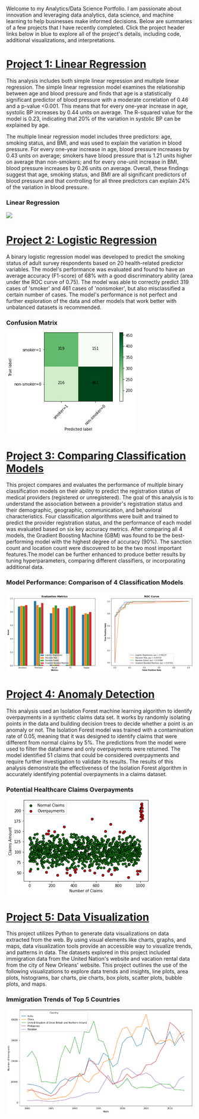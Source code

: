 Welcome to my Analytics/Data Science Portfolio. I am passionate about innovation and leveraging data analytics, data science, and machine learning to help businesses make informed decisions. Below are summaries of a few projects that I have recently completed. Click the project header links below in blue to explore all of the project's details, including code, additional visualizations, and interpretations.

# [Project 1: Linear Regression](https://github.com/dandersonghub/EDA_Linear_Regression/blob/main/EDA_Linear_Regression.ipynb)
This analysis includes both simple linear regression and multiple linear regression. The simple linear regression model examines the relationship between age and blood pressure and finds that age is a statistically significant predictor of blood pressure with a moderate correlation of 0.46 and a p-value <0.001. This means that for every one-year increase in age, systolic BP increases by 0.44 units on average. The R-squared value for the model is 0.23, indicating that 20% of the variation in systolic BP can be explained by age.

The multiple linear regression model includes three predictors: age, smoking status, and BMI, and was used to explain the variation in blood pressure. For every one-year increase in age, blood pressure increases by 0.43 units on average; smokers have blood pressure that is 1.21 units higher on average than non-smokers; and for every one-unit increase in BMI, blood pressure increases by 0.26 units on average. Overall, these findings suggest that age, smoking status, and BMI are all significant predictors of blood pressure and that controlling for all three predictors can explain 24% of the variation in blood pressure.

### Linear Regression
![](/images/SMR_.png)




# [Project 2: Logistic Regression](https://github.com/dandersonghub/Logistic_Regression/blob/main/Logistic_Regression.ipynb)
A binary logistic regression model was developed to predict the smoking status of adult survey respondents based on 20 health-related predictor variables. The model's performance was evaluated and found to have an average accuracy (F1-score) of 68% with a good discriminatory ability (area under the ROC curve of 0.75). The model was able to correctly predict 319 cases of 'smoker' and 461 cases of 'nonsmoker', but also misclassified a certain number of cases. The model's performance is not perfect and further exploration of the data and other models that work better with unbalanced datasets is recommended.

### Confusion Matrix
![](/images/conf.png)




# [Project 3: Comparing Classification Models](https://github.com/dandersonghub/Comparing-Classification-Models/blob/main/DA_Case_Study.ipynb)
This project compares and evaluates the performance of multiple binary classification models on their ability to predict the registration status of medical providers (registered or unregistered). The goal of this analysis is to understand the association between a provider's registration status and their demographic, geographic, communication, and behavioral characteristics. Four classification algorithms were built and trained to predict the provider registration status, and the performance of each model was evaluated based on six key accuracy metrics. After comparing all 4 models, the Gradient Boosting Machine (GBM) was found to be the best-performing model with the highest degree of accuracy (90%). The sanction count and location count were discovered to be the two most important features.The model can be further enhanced to produce better results by tuning hyperparameters, comparing different classifiers, or incorporating additional data.

### Model Performance: Comparison of 4 Classification Models
![](/images/class_compare1.png)



# [Project 4: Anomaly Detection](https://github.com/dandersonghub/Anomaly-Detection/blob/main/Anomaly_Detection.ipynb)
This analysis used an Isolation Forest machine learning algorithm to identify overpayments in a synthetic claims data set. It works by randomly isolating points in the data and building decision trees to decide whether a point is an anomaly or not. The Isolation Forest model was trained with a contamination rate of 0.05, meaning that it was designed to identify claims that were different from normal claims by 5%. The predictions from the model were used to filter the dataframe and only overpayments were returned. The model identified 51 claims that could be considered overpayments and require further investigation to validate its results. The results of this analysis demonstrate the effectiveness of the Isolation Forest algorithm in accurately identifying potential overpayments in a claims dataset. 

### Potential Healthcare Claims Overpayments
![](/images/overpayments.png)



# [Project 5: Data Visualization](https://colab.research.google.com/github/dandersonghub/Data-Visualization/blob/main/Data_Visualization.ipynb)
This project utilizes Python to generate data visualizations on data extracted from the web. By using visual elements like charts, graphs, and maps, data visualization tools provide an accessible way to visualize trends, and patterns in data. The datasets explored in this project included immigration data from the United Nation's website and vacation rental data from the city of New Orleans' website. This project outlines the use of the following visualizations to explore data trends and insights, line plots, area plots, histograms, bar charts, pie charts, box plots, scatter plots, bubble plots, and maps. 

### Immigration Trends of Top 5 Countries
![](/images/Line_Plot2.png)




